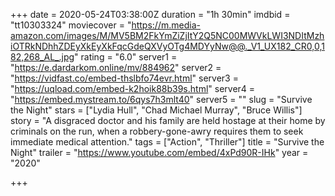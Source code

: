+++
date = 2020-05-24T03:38:00Z
duration = "1h 30min"
imdbid = "tt10303324"
moviecover = "https://m.media-amazon.com/images/M/MV5BM2FkYmZiZjItY2Q5NC00MWVkLWI3NDItMzhiOTRkNDhhZDEyXkEyXkFqcGdeQXVyOTg4MDYyNw@@._V1_UX182_CR0,0,182,268_AL_.jpg"
rating = "6.0"
server1 = "https://e.dardarkom.online/mv/884962"
server2 = "https://vidfast.co/embed-thslbfo74evr.html"
server3 = "https://uqload.com/embed-k2hoik88b39s.html"
server4 = "https://embed.mystream.to/6qys7h3mlt40"
server5 = ""
slug = "Survive the Night"
stars = ["Lydia Hull", "Chad Michael Murray", "Bruce Willis"]
story = "A disgraced doctor and his family are held hostage at their home by criminals on the run, when a robbery-gone-awry requires them to seek immediate medical attention."
tags = ["Action", "Thriller"]
title = "Survive the Night"
trailer = "https://www.youtube.com/embed/4xPd90R-IHk"
year = "2020"

+++

